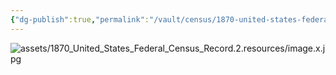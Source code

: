 ```yaml
---
{"dg-publish":true,"permalink":"/vault/census/1870-united-states-federal-census-record-2/","tags":["Nicholas-Hawkins","Rebecca-Wiseman","Isaac-Wiseman","Mary-Neal"]}
---
```


![assets/1870_United_States_Federal_Census_Record.2.resources/image.x.jpg](/img/user/assets/1870_United_States_Federal_Census_Record.2.resources/image.x.jpg)
